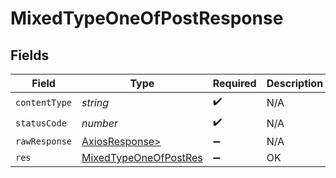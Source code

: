 # MixedTypeOneOfPostResponse


## Fields

| Field                                                                     | Type                                                                      | Required                                                                  | Description                                                               |
| ------------------------------------------------------------------------- | ------------------------------------------------------------------------- | ------------------------------------------------------------------------- | ------------------------------------------------------------------------- |
| `contentType`                                                             | *string*                                                                  | :heavy_check_mark:                                                        | N/A                                                                       |
| `statusCode`                                                              | *number*                                                                  | :heavy_check_mark:                                                        | N/A                                                                       |
| `rawResponse`                                                             | [AxiosResponse>](https://axios-http.com/docs/res_schema)                  | :heavy_minus_sign:                                                        | N/A                                                                       |
| `res`                                                                     | [MixedTypeOneOfPostRes](../../models/operations/mixedtypeoneofpostres.md) | :heavy_minus_sign:                                                        | OK                                                                        |
